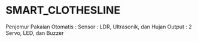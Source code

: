 # SMART_CLOTHESLINE
Penjemur Pakaian Otomatis :
Sensor : LDR, Ultrasonik, dan Hujan
Output : 2 Servo, LED, dan Buzzer
